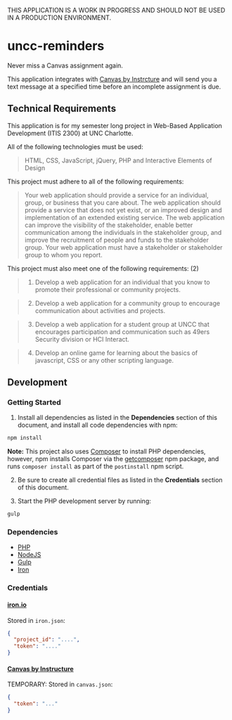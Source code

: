 THIS APPLICATION IS A WORK IN PROGRESS AND SHOULD NOT BE USED IN A PRODUCTION ENVIRONMENT.

# uncc-reminders

Never miss a Canvas assignment again.

This application integrates with [Canvas by Instrcture](https://canvas.instructure.com/) and will send you a text message at a specified time before an incomplete assignment is due.

## Technical Requirements

This application is for my semester long project in Web-Based Application Development (ITIS 2300) at UNC Charlotte.

All of the following technologies must be used:

> HTML, CSS, JavaScript, jQuery, PHP and Interactive Elements of Design

This project must adhere to all of the following requirements:

> Your web application should provide a service for an individual, group, or business that you care about.
The web application should provide a service that does not yet exist, or an improved design and
implementation of an extended existing service. The web application can improve the visibility of the
stakeholder, enable better communication among the individuals in the stakeholder group, and improve
the recruitment of people and funds to the stakeholder group. Your web application must have a
stakeholder or stakeholder group to whom you report.

This project must also meet one of the following requirements: (2)

> 1. Develop a web application for an individual that you know to promote their professional or
community projects.

> 2. Develop a web application for a community group to encourage communication about activities
and projects.

> 3. Develop a web application for a student group at UNCC that encourages participation and
communication such as 49ers Security division or HCI Interact.

> 4. Develop an online game for learning about the basics of javascript, CSS or any other scripting
language.

## Development

### Getting Started

1. Install all dependencies as listed in the __Dependencies__ section of this document, and install all code dependencies with npm:

  ```sh
  npm install
  ```

  __Note:__ This project also uses [Composer]('https://getcomposer.com/') to install PHP dependencies, however, npm installs Composer via the [getcomposer](https://www.npmjs.com/package/getcomposer) npm package, and runs `composer install` as part of the `postinstall` npm script.

2. Be sure to create all credential files as listed in the __Credentials__ section of this document.

2. Start the PHP development server by running:

  ```sh
  gulp
  ```

### Dependencies

- [PHP](http://php.net/)
- [NodeJS](https://nodejs.org/)
- [Gulp](http://gulpjs.com/)
- [Iron](http://dev.iron.io/worker/reference/cli/)

### Credentials

#### [iron.io]('https://www.iron.io/')

Stored in `iron.json`:

```json
{
  "project_id": "....",
  "token": "...."
}
```

#### [Canvas by Instructure]('https://canvas.instructure.com/')

TEMPORARY: Stored in `canvas.json`:

```json
{
  "token": "..."
}
```
